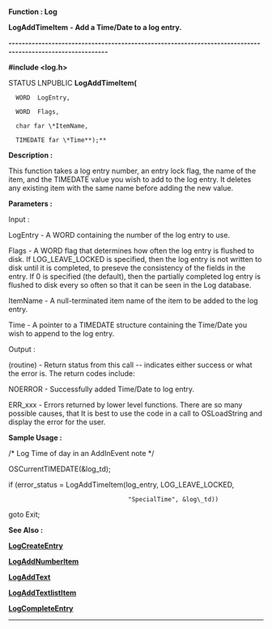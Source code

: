 




<!--
 /\* Font Definitions \*/
 @font-face
 {font-family:Courier;
 panose-1:2 7 4 9 2 2 5 2 4 4;}
@font-face
 {font-family:"Tms Rmn";
 panose-1:2 2 6 3 4 5 5 2 3 4;}
@font-face
 {font-family:Helv;
 panose-1:2 11 6 4 2 2 2 3 2 4;}
@font-face
 {font-family:"Cambria Math";
 panose-1:2 4 5 3 5 4 6 3 2 4;}
 /\* Style Definitions \*/
 p.MsoNormal, li.MsoNormal, div.MsoNormal
 {margin-top:0cm;
 margin-right:0cm;
 margin-bottom:8.0pt;
 margin-left:0cm;
 line-height:107%;
 font-size:11.0pt;
 font-family:"Calibri",sans-serif;}
.MsoChpDefault
 {font-size:11.0pt;}
.MsoPapDefault
 {margin-bottom:8.0pt;
 line-height:107%;}
 /\* Page Definitions \*/
 @page WordSection1
 {size:612.0pt 792.0pt;
 margin:72.0pt 72.0pt 72.0pt 72.0pt;}
div.WordSection1
 {page:WordSection1;}
-->




 


**Function : Log**



**LogAddTimeItem** **- Add a
Time/Date to a log entry.**


**----------------------------------------------------------------------------------------------------------**



**#include <log.h>**



STATUS
LNPUBLIC **LogAddTimeItem(**  

      WORD  LogEntry,  

      WORD  Flags,  

      char far \*ItemName,  

      TIMEDATE far \*Time**);**



**Description :**



This function
takes a log entry number,  an entry lock flag, the name of the item, and the
TIMEDATE value you wish to add to the log entry.  It deletes any existing item
with the same name before adding the new value.


 


**Parameters :**



Input :  

LogEntry  -  A WORD containing the number of the log entry to use.  

  

Flags  -  A WORD flag that determines how often the log entry is flushed to
disk.  If LOG\_LEAVE\_LOCKED is specified, then the log entry is not written to
disk until it is completed, to preseve the consistency of the fields in the
entry.  If 0 is specified (the default), then the partially completed log entry
is flushed to disk every so often so that it can be seen in the Log database.  

  

ItemName  -  A null-terminated item name of the item to be added to the log entry.  

  

Time  -  A pointer to a TIMEDATE structure containing the Time/Date you wish to
append to the log entry.  

  




Output :  

(routine)  -  Return status from this call -- indicates either success or what
the error is. The return codes include:  

  

NOERROR - Successfully added Time/Date to log entry.  

  

ERR\_xxx - Errors returned by lower level functions.  There are so many possible
causes, that It is best to use the code in a call to OSLoadString and display
the error for the user.  

  

  




 **Sample Usage :**


/\* Log Time of day in
an AddInEvent note \*/  

  

OSCurrentTIMEDATE(&log\_td);  

if (error\_status = LogAddTimeItem(log\_entry, LOG\_LEAVE\_LOCKED,  

                                     "SpecialTime", &log\_td))  

   goto Exit;


 **See Also :**


**[LogCreateEntry](LogCreateEntry.md)**


**[LogAddNumberItem](LogAddNumberItem.md)**


**[LogAddText](LogAddText.md)**


**[LogAddTextlistItem](LogAddTextlistItem.md)**


**[LogCompleteEntry](LogCompleteEntry.md)**



----------------------------------------------------------------------------------------------------------


 





